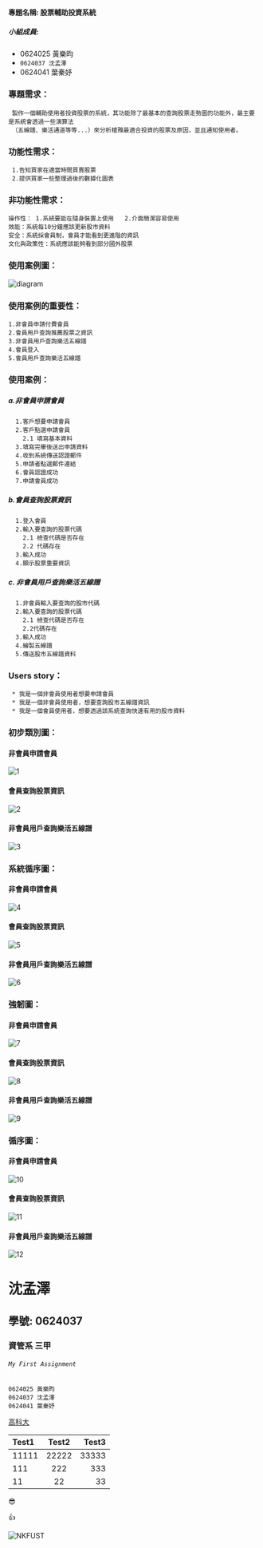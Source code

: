 
#### 專題名稱: 股票輔助投資系統

##### 小組成員:

* 0624025 黃樂昀
* `0624037 沈孟澤`
* 0624041 葉秦妤
 

### 專題需求：
     製作一個輔助使用者投資股票的系統，其功能除了最基本的查詢股票走勢圖的功能外，最主要是系統會透過一些演算法
     （五線譜、樂活通道等等...）來分析槍雃最適合投資的股票及原因，並且通知使用者。
### 功能性需求：
     1.告知買家在適當時間買賣股票
     2.提供買家一些整理過後的數據化圖表
### 非功能性需求：
    操作性： 1.系統要能在隨身裝置上使用   2.介面簡潔容易使用
    效能：系統每10分鐘應該更新股市資料
    安全：系統採會員制，會員才能看到更進階的資訊
    文化與政策性：系統應該能夠看到部分國外股票
    
### 使用案例圖：
![diagram](案例圖.jpg)

### 使用案例的重要性：
    1.非會員申請付費會員
    2.會員用戶查詢推薦股票之資訊
    3.非會員用戶查詢樂活五線譜
    4.會員登入
    5.會員用戶查詢樂活五線譜
### 使用案例：    
##### a.非會員申請會員
      1.客戶想要申請會員
      2.客戶點選申請會員
        2.1 填寫基本資料
      3.填寫完畢後送出申請資料
      4.收到系統傳送認證郵件
      5.申請者點選郵件連結
      6.會員認證成功
      7.申請會員成功
      
##### b.會員查詢股票資訊
      1.登入會員
      2.輸入要查詢的股票代碼
        2.1 檢查代碼是否存在
        2.2 代碼存在
      3.輸入成功
      4.顯示股票重要資訊
##### c. 非會員用戶查詢樂活五線譜
      1.非會員輸入要查詢的股市代碼
      2.輸入要查詢的股票代碼
        2.1 檢查代碼是否存在
        2.2代碼存在
      3.輸入成功
      4.繪製五線譜
      5.傳送股市五線譜資料
### Users story：
     * 我是一個非會員使用者想要申請會員
     * 我是一個非會員使用者，想要查詢股市五線譜資訊
     * 我是一個會員使用者，想要透過該系統查詢快速有用的股市資料

### 初步類別圖：
#### 非會員申請會員
![1](非會員類別圖.jpg)
#### 會員查詢股票資訊
![2](會員類別圖.jpg)
#### 非會員用戶查詢樂活五線譜
![3](系統抓取類別圖.jpg)

### 系統循序圖：
#### 非會員申請會員
![4](非會員系統循序圖.jpg.jpg)
#### 會員查詢股票資訊
![5](會員系統循序圖.jpg)
#### 非會員用戶查詢樂活五線譜
![6](非會員用戶查詢系統圖.jpg)


### 強韌圖：
#### 非會員申請會員
![7](非會員申請強韌圖.jpg)
#### 會員查詢股票資訊
![8](會員查詢強韌圖.jpg)
#### 非會員用戶查詢樂活五線譜
![9](非會員查詢強韌圖.jpg)

### 循序圖：
#### 非會員申請會員
![10](會員查詢系統圖.jpg)
#### 會員查詢股票資訊
![11](會員查詢系統圖.jpg)
#### 非會員用戶查詢樂活五線譜
![12](非會員查詢系統圖.jpg)

# 沈孟澤

## 學號: 0624037

### 資管系 三甲
###### `My First Assignment`

```
0624025 黃樂昀
0624037 沈孟澤
0624041 葉秦妤
```

[高科大](https://www.nkust.edu.tw/)


| Test1 | Test2 | Test3 |
|:------|:-----:|------:|
| 11111 | 22222 | 33333 |
| 111 | 222 | 333 |
| 11 | 22 | 33 |


:sunglasses:

:thumbsup:

![NKFUST](nkfust.jpg "第一科大")
